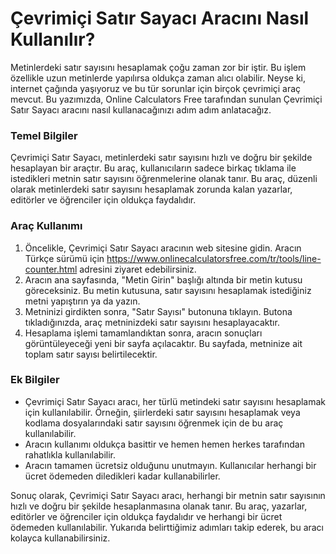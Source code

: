 Çevrimiçi Satır Sayacı Aracını Nasıl Kullanılır?
================================================

Metinlerdeki satır sayısını hesaplamak çoğu zaman zor bir iştir. Bu işlem özellikle uzun metinlerde yapılırsa oldukça zaman alıcı olabilir. Neyse ki, internet çağında yaşıyoruz ve bu tür sorunlar için birçok çevrimiçi araç mevcut. Bu yazımızda, Online Calculators Free tarafından sunulan Çevrimiçi Satır Sayacı aracını nasıl kullanacağınızı adım adım anlatacağız.

### Temel Bilgiler

Çevrimiçi Satır Sayacı, metinlerdeki satır sayısını hızlı ve doğru bir şekilde hesaplayan bir araçtır. Bu araç, kullanıcıların sadece birkaç tıklama ile istedikleri metnin satır sayısını öğrenmelerine olanak tanır. Bu araç, düzenli olarak metinlerdeki satır sayısını hesaplamak zorunda kalan yazarlar, editörler ve öğrenciler için oldukça faydalıdır.

### Araç Kullanımı

1. Öncelikle, Çevrimiçi Satır Sayacı aracının web sitesine gidin. Aracın Türkçe sürümü için <https://www.onlinecalculatorsfree.com/tr/tools/line-counter.html> adresini ziyaret edebilirsiniz.
2. Aracın ana sayfasında, "Metin Girin" başlığı altında bir metin kutusu göreceksiniz. Bu metin kutusuna, satır sayısını hesaplamak istediğiniz metni yapıştırın ya da yazın.
3. Metninizi girdikten sonra, "Satır Sayısı" butonuna tıklayın. Butona tıkladığınızda, araç metninizdeki satır sayısını hesaplayacaktır.
4. Hesaplama işlemi tamamlandıktan sonra, aracın sonuçları görüntüleyeceği yeni bir sayfa açılacaktır. Bu sayfada, metninize ait toplam satır sayısı belirtilecektir.

### Ek Bilgiler

- Çevrimiçi Satır Sayacı aracı, her türlü metindeki satır sayısını hesaplamak için kullanılabilir. Örneğin, şiirlerdeki satır sayısını hesaplamak veya kodlama dosyalarındaki satır sayısını öğrenmek için de bu araç kullanılabilir.
- Aracın kullanımı oldukça basittir ve hemen hemen herkes tarafından rahatlıkla kullanılabilir.
- Aracın tamamen ücretsiz olduğunu unutmayın. Kullanıcılar herhangi bir ücret ödemeden diledikleri kadar kullanabilirler.

Sonuç olarak, Çevrimiçi Satır Sayacı aracı, herhangi bir metnin satır sayısının hızlı ve doğru bir şekilde hesaplanmasına olanak tanır. Bu araç, yazarlar, editörler ve öğrenciler için oldukça faydalıdır ve herhangi bir ücret ödemeden kullanılabilir. Yukarıda belirttiğimiz adımları takip ederek, bu aracı kolayca kullanabilirsiniz.